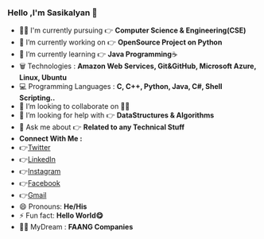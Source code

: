 ### Hello ,I'm Sasikalyan 👋

- 👨‍🎓 I'm currently pursuing 👉 **Computer Science & Engineering(CSE)**
- 🔭 I’m currently working on 👉 **OpenSource Project on Python**
- 🌱 I’m currently learning 👉 **Java Programming**☕
- 🗑️ Technologies : **Amazon Web Services, Git&GitHub, Microsoft Azure, Linux, Ubuntu**
- 💻 Programming Languages : **C, C++, Python, Java, C#, Shell Scripting..**
- 👯 I’m looking to collaborate on 🤷‍♂️
- 🤔 I’m looking for help with 👉 **DataStructures & Algorithms**
- 💬 Ask me about 👉 **Related to any Technical Stuff**
- **Connect With Me :**
- 👉[Twitter](https://twitter.com/iamSasikalyan)
- 👉[LinkedIn](https://www.linkedin.com/in/sasikalyan-kanakam-857b40197/)
- 👉[Instagram](https://www.instagram.com/sasikalyan__tagore__/)
- 👉[Facebook](https://www.facebook.com/sasikalyan.kanakam/)
- 👉[Gmail](kanakamsasikalyan1@gmail.com)
- 😄 Pronouns: **He/His**
- ⚡ Fun fact: **Hello World😋**
- 🐱‍🏍 MyDream : **FAANG Companies**
